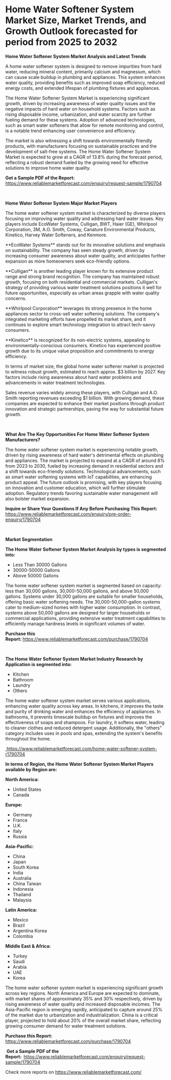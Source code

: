 <p><h1>Home Water Softener System Market Size, Market Trends, and Growth Outlook forecasted for period from 2025 to 2032</h1></p><p><strong>Home Water Softener System Market Analysis and Latest Trends</strong></p>
<p><p>A home water softener system is designed to remove impurities from hard water, reducing mineral content, primarily calcium and magnesium, which can cause scale buildup in plumbing and appliances. This system enhances water quality, providing benefits such as improved soap efficiency, reduced energy costs, and extended lifespan of plumbing fixtures and appliances.</p><p>The Home Water Softener System Market is experiencing significant growth, driven by increasing awareness of water quality issues and the negative impacts of hard water on household systems. Factors such as rising disposable income, urbanization, and water scarcity are further fueling demand for these systems. Adoption of advanced technologies, such as smart water softeners that allow for remote monitoring and control, is a notable trend enhancing user convenience and efficiency.</p><p>The market is also witnessing a shift towards environmentally friendly products, with manufacturers focusing on sustainable practices and the development of salt-free systems. The Home Water Softener System Market is expected to grow at a CAGR of 13.8% during the forecast period, reflecting a robust demand fueled by the growing need for effective solutions to improve home water quality.</p></p>
<p><strong>Get a Sample PDF of the Report:&nbsp;</strong> <a href="https://www.reliablemarketforecast.com/enquiry/request-sample/1790704?utm_campaign=3169&utm_medium=2&utm_source=Github&utm_content=ia&utm_term=10042025&utm_id=home-water-softener-system">https://www.reliablemarketforecast.com/enquiry/request-sample/1790704</a></p>
<p>&nbsp;</p>
<p><strong>Home Water Softener System Major Market Players</strong></p>
<p><p>The home water softener system market is characterized by diverse players focusing on improving water quality and addressing hard water issues. Key players include EcoWater Systems, Culligan, BWT, Haier (GE), Whirlpool Corporation, 3M, A.O. Smith, Coway, Canature Environmental Products, Kinetico, Harvey Water Softeners, and Kenmore.</p><p>**EcoWater Systems** stands out for its innovative solutions and emphasis on sustainability. The company has seen steady growth, driven by increasing consumer awareness about water quality, and anticipates further expansion as more homeowners seek eco-friendly options.</p><p>**Culligan** is another leading player known for its extensive product range and strong brand recognition. The company has maintained robust growth, focusing on both residential and commercial markets. Culligan's strategy of providing various water treatment solutions positions it well for future opportunities, especially as urban areas grapple with water quality concerns.</p><p>**Whirlpool Corporation** leverages its strong presence in the home appliances sector to cross-sell water softening solutions. The company's integrated marketing efforts have propelled its market share, and it continues to explore smart technology integration to attract tech-savvy consumers.</p><p>**Kinetico** is recognized for its non-electric systems, appealing to environmentally-conscious consumers. Kinetico has experienced positive growth due to its unique value proposition and commitments to energy efficiency.</p><p>In terms of market size, the global home water softener market is projected to witness robust growth, estimated to reach approx. $3 billion by 2027. Key factors include rising awareness about hard water problems and advancements in water treatment technologies.</p><p>Sales revenue varies widely among these players, with Culligan and A.O. Smith reporting revenues exceeding $1 billion. With growing demand, these companies are expected to enhance their market positions through product innovation and strategic partnerships, paving the way for substantial future growth.</p></p>
<p>&nbsp;</p>
<p><strong>What Are The Key Opportunities For Home Water Softener System Manufacturers?</strong></p>
<p><p>The home water softener system market is experiencing notable growth, driven by rising awareness of hard water's detrimental effects on plumbing and appliances. The market is projected to expand at a CAGR of around 8% from 2023 to 2030, fueled by increasing demand in residential sectors and a shift towards eco-friendly solutions. Technological advancements, such as smart water softening systems with IoT capabilities, are enhancing product appeal. The future outlook is promising, with key players focusing on innovation and customer education, which will further stimulate adoption. Regulatory trends favoring sustainable water management will also bolster market expansion.</p></p>
<p><strong>Inquire or Share Your Questions If Any Before Purchasing This Report:</strong> <a href="https://www.reliablemarketforecast.com/enquiry/pre-order-enquiry/1790704?utm_campaign=3169&utm_medium=2&utm_source=Github&utm_content=ia&utm_term=10042025&utm_id=home-water-softener-system">https://www.reliablemarketforecast.com/enquiry/pre-order-enquiry/1790704</a></p>
<p>&nbsp;</p>
<p><strong>Market Segmentation</strong></p>
<p><strong>The Home Water Softener System Market Analysis by types is segmented into:</strong></p>
<p><ul><li>Less Than 30000 Gallons</li><li>30000-50000 Gallons</li><li>Above 50000 Gallons</li></ul></p>
<p><p>The home water softener system market is segmented based on capacity: less than 30,000 gallons, 30,000-50,000 gallons, and above 50,000 gallons. Systems under 30,000 gallons are suitable for smaller households, offering basic water softening needs. The 30,000-50,000-gallon systems cater to medium-sized homes with higher water consumption. In contrast, systems above 50,000 gallons are designed for larger households or commercial applications, providing extensive water treatment capabilities to efficiently manage hardness levels in significant volumes of water.</p></p>
<p><strong>Purchase this Report:&nbsp;</strong><a href="https://www.reliablemarketforecast.com/purchase/1790704?utm_campaign=3169&utm_medium=2&utm_source=Github&utm_content=ia&utm_term=10042025&utm_id=home-water-softener-system">https://www.reliablemarketforecast.com/purchase/1790704</a></p>
<p>&nbsp;</p>
<p><strong>The Home Water Softener System Market Industry Research by Application is segmented into:</strong></p>
<p><ul><li>Kitchen</li><li>Bathroom</li><li>Laundry</li><li>Others</li></ul></p>
<p><p>The home water softener system market serves various applications, enhancing water quality across key areas. In kitchens, it improves the taste and purity of drinking water and enhances the efficiency of appliances. In bathrooms, it prevents limescale buildup on fixtures and improves the effectiveness of soaps and shampoos. For laundry, it softens water, leading to cleaner clothes and reduced detergent usage. Additionally, the "others" category includes uses in pools and spas, extending the system's benefits throughout the home.</p></p>
<p><a href="https://www.reliablemarketforecast.com/home-water-softener-system-r1790704?utm_campaign=3169&utm_medium=2&utm_source=Github&utm_content=ia&utm_term=10042025&utm_id=home-water-softener-system">&nbsp;https://www.reliablemarketforecast.com/home-water-softener-system-r1790704</a></p>
<p><strong>In terms of Region, the Home Water Softener System Market Players available by Region are:</strong></p>
<p>
    <p> <strong> North America: </strong>
        <ul>
            <li>United States</li>
            <li>Canada</li>
        </ul>
        </p> 
    <p> <strong> Europe: </strong>
        <ul>
            <li>Germany</li>
            <li>France</li>
            <li>U.K.</li>
            <li>Italy</li>
            <li>Russia</li>
        </ul>
        </p> 
    <p> <strong> Asia-Pacific: </strong>
        <ul>
            <li>China</li>
            <li>Japan</li>
            <li>South Korea</li>
            <li>India</li>
            <li>Australia</li>
            <li>China Taiwan</li>
            <li>Indonesia</li>
            <li>Thailand</li>
            <li>Malaysia</li>
        </ul>
        </p> 
    <p> <strong> Latin America: </strong>
        <ul>
            <li>Mexico</li>
            <li>Brazil</li>
            <li>Argentina Korea</li>
            <li>Colombia</li>
        </ul>
        </p> 
    <p> <strong> Middle East & Africa: </strong>
        <ul>
            <li>Turkey</li>
            <li>Saudi</li>
            <li>Arabia</li>
            <li>UAE</li>
            <li>Korea</li>
        </ul>
    </p>
    </p>
<p><p>The home water softener system market is experiencing significant growth across key regions. North America and Europe are expected to dominate, with market shares of approximately 35% and 30% respectively, driven by rising awareness of water quality and increased disposable incomes. The Asia-Pacific region is emerging rapidly, anticipated to capture around 25% of the market due to urbanization and industrialization. China is a critical player, projected to hold about 20% of the overall market share, reflecting growing consumer demand for water treatment solutions.</p></p>
<p><strong>Purchase this Report: </strong><a href="https://www.reliablemarketforecast.com/purchase/1790704?utm_campaign=3169&utm_medium=2&utm_source=Github&utm_content=ia&utm_term=10042025&utm_id=home-water-softener-system">https://www.reliablemarketforecast.com/purchase/1790704</a></p>
<p>&nbsp;<strong>Get a Sample PDF of the Report:&nbsp;&nbsp;</strong><a href="https://www.reliablemarketforecast.com/enquiry/request-sample/1790704?utm_campaign=3169&utm_medium=2&utm_source=Github&utm_content=ia&utm_term=10042025&utm_id=home-water-softener-system">https://www.reliablemarketforecast.com/enquiry/request-sample/1790704</a></p>
<p><strong></strong></p>
<p>Check more reports on <a href="https://www.reliablemarketforecast.com/?utm_campaign=3169&utm_medium=2&utm_source=Github&utm_content=ia&utm_term=10042025&utm_id=home-water-softener-system">https://www.reliablemarketforecast.com/</a></p>